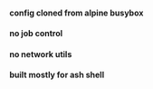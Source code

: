 #### config cloned from alpine busybox 
#### no job control
#### no network utils
#### built mostly for ash shell 

